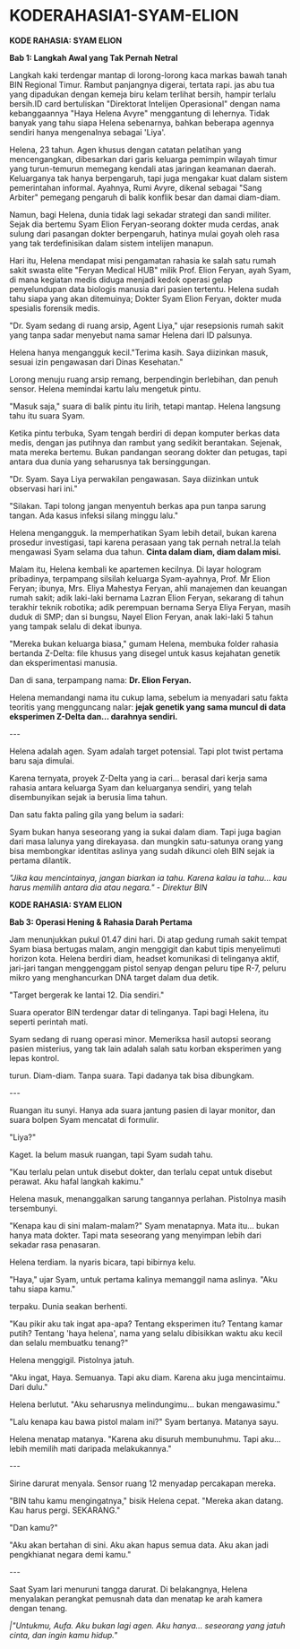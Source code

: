# KODERAHASIA1-SYAM-ELION
<html>

<body>
  <p><b>KODE RAHASIA: SYAM ELION</b></p>
  <P><B>Bab 1: Langkah Awal yang Tak Pernah Netral</B>

</P>
  <P>Langkah kaki terdengar mantap di lorong-lorong kaca markas bawah tanah BIN Regional Timur. Rambut panjangnya digerai, tertata rapi. jas abu tua yang dipadukan dengan kemeja biru kelam terlihat bersih, hampir terlalu bersih.ID card bertuliskan "Direktorat Intelijen Operasional" dengan nama kebanggaannya "Haya Helena Avyre" menggantung di lehernya. Tidak banyak yang tahu siapa Helena sebenarnya, bahkan beberapa agennya sendiri hanya mengenalnya sebagai 'Liya'.


  <p>Helena, 23 tahun. Agen khusus dengan catatan pelatihan yang mencengangkan, dibesarkan dari garis keluarga pemimpin wilayah timur yang turun-temurun memegang kendali atas jaringan keamanan daerah. Keluarganya tak hanya berpengaruh, tapi juga mengakar kuat dalam sistem pemerintahan informal. Ayahnya, Rumi Avyre, dikenal sebagai "Sang Arbiter" pemegang pengaruh di balik konflik besar dan damai diam-diam.</p>


  <p>Namun, bagi Helena, dunia tidak lagi sekadar strategi dan sandi militer. Sejak dia bertemu Syam Elion Feryan-seorang dokter muda cerdas, anak sulung dari pasangan dokter berpengaruh, hatinya mulai goyah oleh rasa yang tak terdefinisikan dalam sistem intelijen manapun.</p>


  <p>Hari itu, Helena mendapat misi pengamatan rahasia ke salah satu rumah sakit swasta elite "Feryan Medical HUB" milik Prof. Elion Feryan, ayah Syam, di mana kegiatan medis diduga menjadi kedok operasi gelap penyelundupan data biologis manusia dari pasien tertentu. Helena sudah tahu siapa yang akan ditemuinya; Dokter Syam Elion Feryan, dokter muda spesialis forensik medis.
  <p>"Dr. Syam sedang di ruang arsip, Agent Liya," ujar resepsionis rumah sakit yang tanpa sadar menyebut nama samar Helena dari ID palsunya.</p>
  <p>Helena hanya mengangguk kecil."Terima kasih. Saya diizinkan masuk, sesuai izin pengawasan dari Dinas Kesehatan."

</p>
  <p>Lorong menuju ruang arsip remang, berpendingin berlebihan, dan penuh sensor. Helena memindai kartu lalu mengetuk pintu.</P>


  <p>"Masuk saja," suara di balik pintu itu lirih, tetapi mantap. Helena langsung tahu itu suara Syam.</p>
  <p>

Ketika pintu terbuka, Syam tengah berdiri di depan komputer berkas data medis, dengan jas putihnya dan rambut yang sedikit berantakan. Sejenak, mata mereka bertemu.
Bukan pandangan seorang dokter dan petugas, tapi antara dua dunia yang seharusnya tak bersinggungan.</p>
  <p>

"Dr. Syam. Saya Liya perwakilan pengawasan. Saya diizinkan untuk observasi hari ini."

</p>
  <p>"Silakan. Tapi tolong jangan menyentuh berkas apa pun tanpa sarung tangan. Ada kasus infeksi silang minggu lalu."</p>
  <p>Helena mengangguk. Ia memperhatikan Syam lebih detail, bukan karena prosedur investigasi, tapi karena perasaan yang tak pernah netral.Ia telah mengawasi Syam selama dua tahun. <b>Cinta dalam diam, diam dalam misi.


</p></b>

  <p>Malam itu, Helena kembali ke apartemen kecilnya. Di layar hologram pribadinya, terpampang silsilah keluarga Syam-ayahnya, Prof. Mr Elion Feryan; ibunya, Mrs. Eliya Mahestya Feryan, ahli manajemen dan keuangan rumah sakit; adik laki-laki bernama 
Lazran Elion Feryan, sekarang di tahun terakhir teknik robotika; adik perempuan bernama Serya Eliya Feryan, masih duduk di SMP; dan si bungsu, Nayel Elion Feryan, anak laki-laki 5 tahun yang tampak selalu di dekat ibunya.</p>

  <p>"Mereka bukan keluarga biasa," gumam Helena, membuka folder rahasia bertanda Z-Delta: file khusus yang disegel untuk kasus kejahatan genetik dan eksperimentasi manusia.

</p>
  <p>Dan di sana, terpampang nama: <b>Dr. Elion Feryan.</b> 


  <p>Helena memandangi nama itu cukup lama, sebelum ia menyadari satu fakta teoritis yang mengguncang nalar: <b>jejak genetik yang sama muncul di data eksperimen Z-Delta dan… darahnya sendiri.</b></p>




  <p>---</p>



  <p>Helena adalah agen. Syam adalah target potensial. Tapi plot twist pertama baru saja dimulai.</p>


  <p>Karena ternyata, proyek Z-Delta yang ia cari… berasal dari kerja sama rahasia antara keluarga Syam dan keluarganya sendiri, yang telah disembunyikan sejak ia berusia lima tahun.</p>


  <p>Dan satu fakta paling gila yang belum ia sadari:</p>

  <p>Syam bukan hanya seseorang yang ia sukai dalam diam. Tapi juga bagian dari masa lalunya yang direkayasa. dan mungkin satu-satunya orang yang bisa membongkar identitas aslinya yang sudah dikunci oleh BIN sejak ia pertama dilantik.

</p>
  <p><i>"Jika kau mencintainya, jangan biarkan ia tahu. Karena kalau ia tahu… kau harus memilih antara dia atau negara." - Direktur BIN
</i></p>



  <p><b>KODE RAHASIA: SYAM ELION</b></p>
  <p><b>Bab 3: Operasi Hening & Rahasia Darah Pertama</b></p>

<p>Jam menunjukkan pukul 01.47 dini hari. Di atap gedung rumah sakit tempat Syam biasa bertugas malam, angin menggigit dan kabut tipis menyelimuti horizon kota. Helena berdiri diam, headset komunikasi di telinganya aktif, jari-jari tangan menggenggam pistol senyap dengan peluru tipe R-7, peluru mikro yang menghancurkan DNA target dalam dua detik.</p>

<p>"Target bergerak ke lantai 12. Dia sendiri."</p>

<p>Suara operator BIN terdengar datar di telinganya. Tapi bagi Helena, itu seperti perintah mati.</p>

<p>Syam sedang di ruang operasi minor. Memeriksa hasil autopsi seorang pasien misterius, yang tak lain adalah salah satu korban eksperimen yang lepas kontrol.</p>

<p>turun. Diam-diam. Tanpa suara. Tapi dadanya tak bisa dibungkam.</p>


<p>---</p>

<p>Ruangan itu sunyi. Hanya ada suara jantung pasien di layar monitor, dan suara bolpen Syam mencatat di formulir.</p>

"Liya?"

<p>Kaget. Ia belum masuk ruangan, tapi Syam sudah tahu.</p>

<p>"Kau terlalu pelan untuk disebut dokter, dan terlalu cepat untuk disebut perawat. Aku hafal langkah kakimu."</p>

<p>Helena masuk, menanggalkan sarung tangannya perlahan. Pistolnya masih tersembunyi.</p>

<p>"Kenapa kau di sini malam-malam?" Syam menatapnya. Mata itu… bukan hanya mata dokter. Tapi mata seseorang yang menyimpan lebih dari sekadar rasa penasaran.<p></p>

<p>Helena terdiam. Ia nyaris bicara, tapi bibirnya kelu.</p>

<p>"Haya," ujar Syam, untuk pertama kalinya memanggil nama aslinya. "Aku tahu siapa kamu."</p>

<p>terpaku. Dunia seakan berhenti.</p>

<p>"Kau pikir aku tak ingat apa-apa? Tentang eksperimen itu? Tentang kamar putih? Tentang 'haya helena', nama yang selalu dibisikkan waktu aku kecil dan selalu membuatku tenang?"</p>

<p>Helena menggigil. Pistolnya jatuh.</p>

<p>"Aku ingat, Haya. Semuanya. Tapi aku diam. Karena aku juga mencintaimu. Dari dulu."</p>

<p>Helena berlutut. "Aku seharusnya melindungimu… bukan mengawasimu."

<p>"Lalu kenapa kau bawa pistol malam ini?" Syam bertanya. Matanya sayu.</p>

<p>Helena menatap matanya. "Karena aku disuruh membunuhmu. Tapi aku… lebih memilih mati daripada melakukannya."</p>


<p>---</p>

<p>Sirine darurat menyala. Sensor ruang 12 menyadap percakapan mereka.</p>

<p>"BIN tahu kamu mengingatnya," bisik Helena cepat. "Mereka akan datang. Kau harus pergi. SEKARANG."</p>

<p>"Dan kamu?"</p>

<p>"Aku akan bertahan di sini. Aku akan hapus semua data. Aku akan jadi pengkhianat negara demi kamu."</p>


<p>---</p>

<p>Saat Syam lari menuruni tangga darurat. Di belakangnya, Helena menyalakan perangkat pemusnah data dan menatap ke arah kamera dengan tenang.</p>

<p><i>|"Untukmu, Aufa. Aku bukan lagi agen. Aku hanya… seseorang yang jatuh cinta, dan ingin kamu hidup."</i></p>
